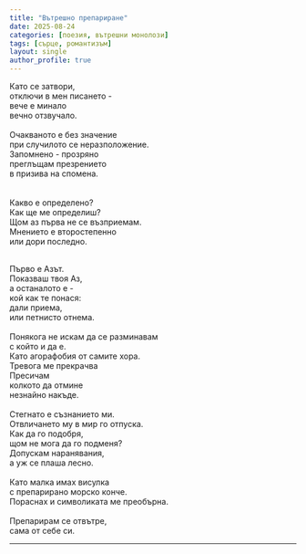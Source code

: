 ```yaml
---
title: "Вътрешно препариране"
date: 2025-08-24
categories: [поезия, вътрешни монолози]
tags: [сърце, романтизъм]
layout: single
author_profile: true
---
```


<div class="poem3">

Като се затвори, <br/>
отключи в мен писането -<br/>
вече е минало <br/>
вечно отзвучало.<br/>
<br/>
Очакваното е без значение<br/>
при случилото се неразположение.<br/>
Запомнено - прозряно<br/>
преглъщам презрението<br/>
в призива на спомена.<br/>
<br/>
 <br/>
Какво е определено?<br/>
Как ще ме определиш?<br/>
Щом аз първа не се възприемам. <br/>
Мнението е второстепенно <br/>
или дори последно.<br/>
 <br/>

Първо е Азът.<br/>
Показваш твоя Аз, <br/>
а останалото е -<br/>
кой как те понася:<br/>
дали приема,<br/>
или петнисто отнема.<br/>
<br/>
Понякога не искам да се разминавам<br/>
с който и да е.<br/>
Като агорафобия от самите хора.<br/>
Тревога ме прекрачва <br/>
Пресичам<br/>
колкото да отмине<br/>
незнайно накъде.<br/>
<br/>
Стегнато е съзнанието ми.<br/>
Отвличането му в мир го отпуска.<br/>
Как да го подобря, <br/>
щом не мога да го подменя? <br/>
Допускам наранявания, <br/>
а уж се плаша лесно.<br/>
<br/>
Като малка имах висулка <br/>
с препарирано морско конче.<br/>
Пораснах и символиката ме преобърна.<br/>
 <br/>
Препарирам се отвътре,<br/>
сама от себе си.

<hr/>
</div>